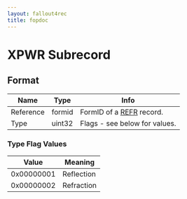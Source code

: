 ```yaml
---
layout: fallout4rec
title: fopdoc
---
```

XPWR Subrecord
==========

## Format

Name | Type | Info
-----|------|-----
Reference | formid | FormID of a [REFR](../REFR.md) record.
Type | uint32 | Flags - see below for values.
 
### Type Flag Values

Value | Meaning
------|--------
0x00000001 | Reflection
0x00000002 | Refraction
